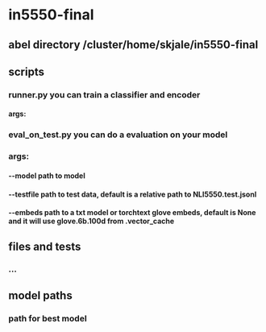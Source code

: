 # in5550-final
## abel directory /cluster/home/skjale/in5550-final
## scripts
### runner.py you can train a classifier and encoder
#### args:

### eval_on_test.py you can do a evaluation on your model
### args:
#### --model path to model
#### --testfile path to test data, default is a relative path to NLI5550.test.jsonl
#### --embeds path to a txt model or torchtext glove embeds, default is None and it will use glove.6b.100d from .vector_cache

## files and tests
### ...

## model paths
### path for best model
